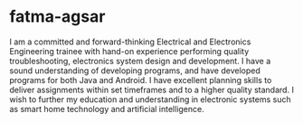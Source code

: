 # fatma-agsar
I am a committed and forward-thinking Electrical and Electronics Engineering trainee with hand-on experience performing quality troubleshooting, electronics system design and development. I have a sound understanding of developing programs, and have developed programs for both Java and Android. I have excellent planning skills to deliver assignments within set timeframes and to a higher quality standard. I wish to further my education and understanding in electronic systems such as smart home technology and artificial intelligence.
